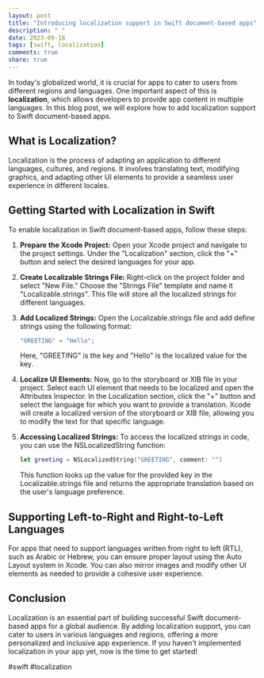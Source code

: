 ```yaml
---
layout: post
title: "Introducing localization support in Swift document-based apps"
description: " "
date: 2023-09-18
tags: [swift, localization]
comments: true
share: true
---
```


In today's globalized world, it is crucial for apps to cater to users from different regions and languages. One important aspect of this is **localization**, which allows developers to provide app content in multiple languages. In this blog post, we will explore how to add localization support to Swift document-based apps.

## What is Localization?

Localization is the process of adapting an application to different languages, cultures, and regions. It involves translating text, modifying graphics, and adapting other UI elements to provide a seamless user experience in different locales.

## Getting Started with Localization in Swift

To enable localization in Swift document-based apps, follow these steps:

1. **Prepare the Xcode Project:** Open your Xcode project and navigate to the project settings. Under the "Localization" section, click the "+" button and select the desired languages for your app.

2. **Create Localizable Strings File:** Right-click on the project folder and select "New File." Choose the "Strings File" template and name it "Localizable.strings". This file will store all the localized strings for different languages.

3. **Add Localized Strings:** Open the Localizable.strings file and add define strings using the following format:

   ```swift
   "GREETING" = "Hello";
   ```

   Here, "GREETING" is the key and "Hello" is the localized value for the key.

4. **Localize UI Elements:** Now, go to the storyboard or XIB file in your project. Select each UI element that needs to be localized and open the Attributes Inspector. In the Localization section, click the "+" button and select the language for which you want to provide a translation. Xcode will create a localized version of the storyboard or XIB file, allowing you to modify the text for that specific language.

5. **Accessing Localized Strings:** To access the localized strings in code, you can use the NSLocalizedString function:

   ```swift
   let greeting = NSLocalizedString("GREETING", comment: "")
   ```

   This function looks up the value for the provided key in the Localizable.strings file and returns the appropriate translation based on the user's language preference.

## Supporting Left-to-Right and Right-to-Left Languages

For apps that need to support languages written from right to left (RTL), such as Arabic or Hebrew, you can ensure proper layout using the Auto Layout system in Xcode. You can also mirror images and modify other UI elements as needed to provide a cohesive user experience.

## Conclusion

Localization is an essential part of building successful Swift document-based apps for a global audience. By adding localization support, you can cater to users in various languages and regions, offering a more personalized and inclusive app experience. If you haven't implemented localization in your app yet, now is the time to get started!

#swift #localization